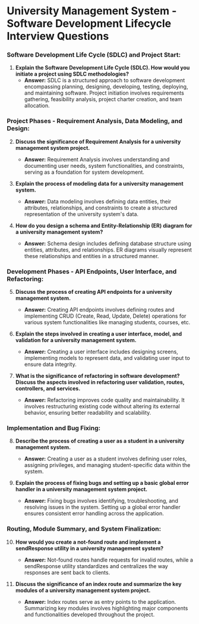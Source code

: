 # University Management System - Software Development Lifecycle Interview Questions

### Software Development Life Cycle (SDLC) and Project Start:

1. **Explain the Software Development Life Cycle (SDLC). How would you initiate a project using SDLC methodologies?**
   - **Answer:** SDLC is a structured approach to software development encompassing planning, designing, developing, testing, deploying, and maintaining software. Project initiation involves requirements gathering, feasibility analysis, project charter creation, and team allocation.

### Project Phases - Requirement Analysis, Data Modeling, and Design:

2. **Discuss the significance of Requirement Analysis for a university management system project.**
   - **Answer:** Requirement Analysis involves understanding and documenting user needs, system functionalities, and constraints, serving as a foundation for system development.

3. **Explain the process of modeling data for a university management system.**
   - **Answer:** Data modeling involves defining data entities, their attributes, relationships, and constraints to create a structured representation of the university system's data.

4. **How do you design a schema and Entity-Relationship (ER) diagram for a university management system?**
   - **Answer:** Schema design includes defining database structure using entities, attributes, and relationships. ER diagrams visually represent these relationships and entities in a structured manner.

### Development Phases - API Endpoints, User Interface, and Refactoring:

5. **Discuss the process of creating API endpoints for a university management system.**
   - **Answer:** Creating API endpoints involves defining routes and implementing CRUD (Create, Read, Update, Delete) operations for various system functionalities like managing students, courses, etc.

6. **Explain the steps involved in creating a user interface, model, and validation for a university management system.**
   - **Answer:** Creating a user interface includes designing screens, implementing models to represent data, and validating user input to ensure data integrity.

7. **What is the significance of refactoring in software development? Discuss the aspects involved in refactoring user validation, routes, controllers, and services.**
   - **Answer:** Refactoring improves code quality and maintainability. It involves restructuring existing code without altering its external behavior, ensuring better readability and scalability.

### Implementation and Bug Fixing:

8. **Describe the process of creating a user as a student in a university management system.**
   - **Answer:** Creating a user as a student involves defining user roles, assigning privileges, and managing student-specific data within the system.

9. **Explain the process of fixing bugs and setting up a basic global error handler in a university management system project.**
   - **Answer:** Fixing bugs involves identifying, troubleshooting, and resolving issues in the system. Setting up a global error handler ensures consistent error handling across the application.

### Routing, Module Summary, and System Finalization:

10. **How would you create a not-found route and implement a sendResponse utility in a university management system?**
    - **Answer:** Not-found routes handle requests for invalid routes, while a sendResponse utility standardizes and centralizes the way responses are sent back to clients.

11. **Discuss the significance of an index route and summarize the key modules of a university management system project.**
    - **Answer:** Index routes serve as entry points to the application. Summarizing key modules involves highlighting major components and functionalities developed throughout the project.
